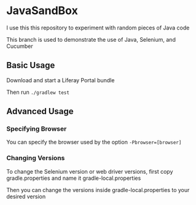 # JavaSandBox

I use this this repository to experiment with random pieces of Java code

This branch is used to demonstrate the use of Java, Selenium, and Cucumber

## Basic Usage

Download and start a Liferay Portal bundle

Then run `./gradlew test`

## Advanced Usage

### Specifying Browser

You can specify the browser used by the option `-Pbrowser=[browser]`

### Changing Versions

To change the Selenium version or web driver versions, first copy gradle.properties and name it gradle-local.properties

Then you can change the versions inside gradle-local.properties to your desired version